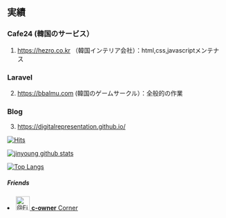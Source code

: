 ## 実績
### Cafe24 (韓国のサービス）
1. https://hezro.co.kr （韓国インテリア会社）：html,css,javascriptメンテナス

### Laravel
2. https://bbalmu.com (韓国のゲームサークル）：全般的の作業

### Blog
3. https://digitalrepresentation.github.io/

<!-- 訪問者数  -->
[![Hits](https://hits.seeyoufarm.com/api/count/incr/badge.svg?url=https%3A%2F%2Fgithub.com%2Fdigitalrepresentation&count_bg=%2379C83D&title_bg=%23555555&icon=&icon_color=%23E7E7E7&title=hits&edge_flat=false)](https://github.com/digitalRepresentation/)

<!-- github stats -->
[![jinyoung github stats](https://github-readme-stats.vercel.app/api?username=digitalrepresentation)](https://github.com/digitalRepresentation/)

<!-- Top Language -->
[![Top Langs](https://github-readme-stats.vercel.app/api/top-langs/?username=digitalrepresentation&layout=compact&theme=simple)](https://github.com/digitalrepresentation)

##### Friends

<a href="https://github.com/Eight-Corner" target="_blank" rel="noopener">
 <li class="mb-2 d-flex" data-test-selector="grid-mode-element">
      <a href="https://github.com/Eight-Corner" class="mr-2" data-hovercard-type="user" data-hovercard-url="/users/Eight-Corner/hovercard" data-octo-click="hovercard-link-click" data-octo-dimensions="link_type:self">
        <img src="https://avatars.githubusercontent.com/u/68332735?v=4" alt="@Eight-Corner" size="32" height="32" width="32" data-view-component="true" class="avatar circle">
      </a>
      <span data-view-component="true" class="flex-self-center min-width-0 css-truncate css-truncate-overflow width-fit flex-auto">
        <a href="https://github.com/c-owner" class="Link--primary no-underline flex-self-center">
          <strong>c-owner</strong>
          <span class="color-fg-muted">Corner</span>
        </a>
</span>    </li>
</a>


